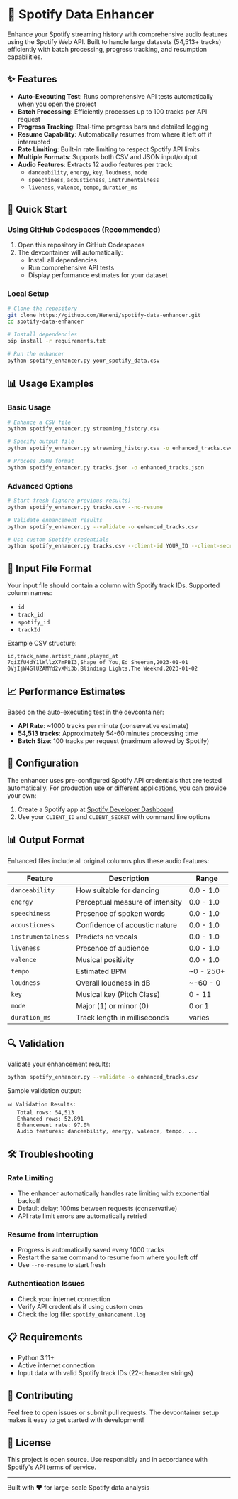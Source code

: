 # 🎵 Spotify Data Enhancer

Enhance your Spotify streaming history with comprehensive audio features using the Spotify Web API. Built to handle large datasets (54,513+ tracks) efficiently with batch processing, progress tracking, and resumption capabilities.

## ✨ Features

- **Auto-Executing Test**: Runs comprehensive API tests automatically when you open the project
- **Batch Processing**: Efficiently processes up to 100 tracks per API request
- **Progress Tracking**: Real-time progress bars and detailed logging
- **Resume Capability**: Automatically resumes from where it left off if interrupted
- **Rate Limiting**: Built-in rate limiting to respect Spotify API limits
- **Multiple Formats**: Supports both CSV and JSON input/output
- **Audio Features**: Extracts 12 audio features per track:
  - `danceability`, `energy`, `key`, `loudness`, `mode`
  - `speechiness`, `acousticness`, `instrumentalness`
  - `liveness`, `valence`, `tempo`, `duration_ms`

## 🚀 Quick Start

### Using GitHub Codespaces (Recommended)

1. Open this repository in GitHub Codespaces
2. The devcontainer will automatically:
   - Install all dependencies
   - Run comprehensive API tests
   - Display performance estimates for your dataset

### Local Setup

```bash
# Clone the repository
git clone https://github.com/Heneni/spotify-data-enhancer.git
cd spotify-data-enhancer

# Install dependencies
pip install -r requirements.txt

# Run the enhancer
python spotify_enhancer.py your_spotify_data.csv
```

## 📊 Usage Examples

### Basic Usage
```bash
# Enhance a CSV file
python spotify_enhancer.py streaming_history.csv

# Specify output file
python spotify_enhancer.py streaming_history.csv -o enhanced_tracks.csv

# Process JSON format
python spotify_enhancer.py tracks.json -o enhanced_tracks.json
```

### Advanced Options
```bash
# Start fresh (ignore previous results)
python spotify_enhancer.py tracks.csv --no-resume

# Validate enhancement results
python spotify_enhancer.py --validate -o enhanced_tracks.csv

# Use custom Spotify credentials
python spotify_enhancer.py tracks.csv --client-id YOUR_ID --client-secret YOUR_SECRET
```

## 📂 Input File Format

Your input file should contain a column with Spotify track IDs. Supported column names:
- `id`
- `track_id` 
- `spotify_id`
- `trackId`

Example CSV structure:
```csv
id,track_name,artist_name,played_at
7qiZfU4dY1lWllzX7mPBI3,Shape of You,Ed Sheeran,2023-01-01
0VjIjW4GlUZAMYd2vXMi3b,Blinding Lights,The Weeknd,2023-01-02
```

## 📈 Performance Estimates

Based on the auto-executing test in the devcontainer:
- **API Rate**: ~1000 tracks per minute (conservative estimate)
- **54,513 tracks**: Approximately 54-60 minutes processing time
- **Batch Size**: 100 tracks per request (maximum allowed by Spotify)

## 🔧 Configuration

The enhancer uses pre-configured Spotify API credentials that are tested automatically. For production use or different applications, you can provide your own:

1. Create a Spotify app at [Spotify Developer Dashboard](https://developer.spotify.com/dashboard)
2. Use your `CLIENT_ID` and `CLIENT_SECRET` with command line options

## 📊 Output Format

Enhanced files include all original columns plus these audio features:

| Feature | Description | Range |
|---------|-------------|-------|
| `danceability` | How suitable for dancing | 0.0 - 1.0 |
| `energy` | Perceptual measure of intensity | 0.0 - 1.0 |
| `speechiness` | Presence of spoken words | 0.0 - 1.0 |
| `acousticness` | Confidence of acoustic nature | 0.0 - 1.0 |
| `instrumentalness` | Predicts no vocals | 0.0 - 1.0 |
| `liveness` | Presence of audience | 0.0 - 1.0 |
| `valence` | Musical positivity | 0.0 - 1.0 |
| `tempo` | Estimated BPM | ~0 - 250+ |
| `loudness` | Overall loudness in dB | ~-60 - 0 |
| `key` | Musical key (Pitch Class) | 0 - 11 |
| `mode` | Major (1) or minor (0) | 0 or 1 |
| `duration_ms` | Track length in milliseconds | varies |

## 🔍 Validation

Validate your enhancement results:
```bash
python spotify_enhancer.py --validate -o enhanced_tracks.csv
```

Sample validation output:
```
📊 Validation Results:
   Total rows: 54,513
   Enhanced rows: 52,891
   Enhancement rate: 97.0%
   Audio features: danceability, energy, valence, tempo, ...
```

## 🛠 Troubleshooting

### Rate Limiting
- The enhancer automatically handles rate limiting with exponential backoff
- Default delay: 100ms between requests (conservative)
- API rate limit errors are automatically retried

### Resume from Interruption
- Progress is automatically saved every 1000 tracks
- Restart the same command to resume from where you left off
- Use `--no-resume` to start fresh

### Authentication Issues
- Check your internet connection
- Verify API credentials if using custom ones
- Check the log file: `spotify_enhancement.log`

## 📋 Requirements

- Python 3.11+
- Active internet connection
- Input data with valid Spotify track IDs (22-character strings)

## 🤝 Contributing

Feel free to open issues or submit pull requests. The devcontainer setup makes it easy to get started with development!

## 📄 License

This project is open source. Use responsibly and in accordance with Spotify's API terms of service.

---

Built with ❤️ for large-scale Spotify data analysis
